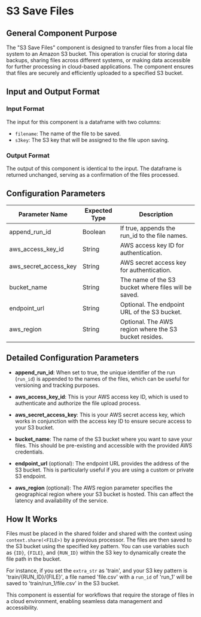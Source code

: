 # S3 Save Files

## General Component Purpose

The "S3 Save Files" component is designed to transfer files from a local file system to an Amazon S3 bucket. This operation is crucial for storing data backups, sharing files across different systems, or making data accessible for further processing in cloud-based applications. The component ensures that files are securely and efficiently uploaded to a specified S3 bucket.

## Input and Output Format

### Input Format

The input for this component is a dataframe with two columns:

- `filename`: The name of the file to be saved.
- `s3key`: The S3 key that will be assigned to the file upon saving.

### Output Format

The output of this component is identical to the input. The dataframe is returned unchanged, serving as a confirmation of the files processed.

## Configuration Parameters

| Parameter Name           | Expected Type | Description                                           |
|--------------------------|---------------|-------------------------------------------------------|
| append_run_id            | Boolean       | If true, appends the run_id to the file names.        |
| aws_access_key_id        | String        | AWS access key ID for authentication.                 |
| aws_secret_access_key    | String        | AWS secret access key for authentication.             |
| bucket_name              | String        | The name of the S3 bucket where files will be saved.  |
| endpoint_url             | String        | Optional. The endpoint URL of the S3 bucket.          |
| aws_region               | String        | Optional. The AWS region where the S3 bucket resides. |

## Detailed Configuration Parameters

- **append_run_id**: When set to true, the unique identifier of the run (`run_id`) is appended to the names of the files, which can be useful for versioning and tracking purposes.

- **aws_access_key_id**: This is your AWS access key ID, which is used to authenticate and authorize the file upload process.

- **aws_secret_access_key**: This is your AWS secret access key, which works in conjunction with the access key ID to ensure secure access to your S3 bucket.

- **bucket_name**: The name of the S3 bucket where you want to save your files. This should be pre-existing and accessible with the provided AWS credentials.

- **endpoint_url** (optional): The endpoint URL provides the address of the S3 bucket. This is particularly useful if you are using a custom or private S3 endpoint.

- **aws_region** (optional): The AWS region parameter specifies the geographical region where your S3 bucket is hosted. This can affect the latency and availability of the service.

## How It Works

Files must be placed in the shared folder and shared with the context using `context.share(<FILE>)` by a previous processor. The files are then saved to the S3 bucket using the specified key pattern. You can use variables such as `{ID}`, `{FILE}`, and `{RUN_ID}` within the S3 key to dynamically create the file path in the bucket.

For instance, if you set the `extra_str` as 'train', and your S3 key pattern is 'train/{RUN_ID}/{FILE}', a file named 'file.csv' with a `run_id` of 'run_1' will be saved to 'train/run_1/file.csv' in the S3 bucket.

This component is essential for workflows that require the storage of files in a cloud environment, enabling seamless data management and accessibility.